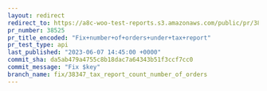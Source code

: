 ```yaml
---
layout: redirect
redirect_to: https://a8c-woo-test-reports.s3.amazonaws.com/public/pr/38525/api/index.html
pr_number: 38525
pr_title_encoded: "Fix+number+of+orders+under+tax+report"
pr_test_type: api
last_published: "2023-06-07 14:45:00 +0000"
commit_sha: da5ab479a4755c8b18dac7a64343b51f3ccf7cc0
commit_message: "Fix $key"
branch_name: fix/38347_tax_report_count_number_of_orders
---
```

